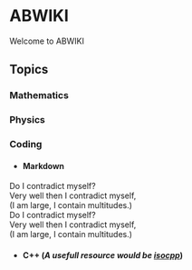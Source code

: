 # ABWIKI
Welcome to ABWIKI 

## Topics

### Mathematics

### Physics

### Coding
* #### Markdown
Do I contradict myself?\
Very well then I contradict myself,\
(I am large, I contain multitudes.)\
Do I contradict myself?  
Very well then I contradict myself,  
(I am large, I contain multitudes.)

* #### C++ (_A usefull resource would be [isocpp](https://isocpp.org/)_)
